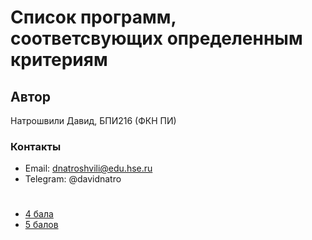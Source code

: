 # Список программ, соответсвующих определенным критериям

## Автор
Натрошвили Давид, БПИ216 (ФКН ПИ)

### Контакты
* Email: dnatroshvili@edu.hse.ru
* Telegram: @davidnatro

#
- [4 бала](4/)
- [5 балов](5/)
